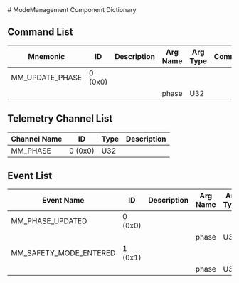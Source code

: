 <title>ModeManagement Component Dictionary</title>
# ModeManagement Component Dictionary


## Command List

|Mnemonic|ID|Description|Arg Name|Arg Type|Comment
|---|---|---|---|---|---|
|MM_UPDATE_PHASE|0 (0x0)|| | |
| | | |phase|U32||

## Telemetry Channel List

|Channel Name|ID|Type|Description|
|---|---|---|---|
|MM_PHASE|0 (0x0)|U32||

## Event List

|Event Name|ID|Description|Arg Name|Arg Type|Arg Size|Description
|---|---|---|---|---|---|---|
|MM_PHASE_UPDATED|0 (0x0)|| | | | |
| | | |phase|U32|||
|MM_SAFETY_MODE_ENTERED|1 (0x1)|| | | | |
| | | |phase|U32|||
